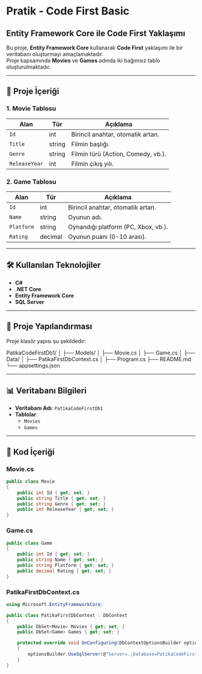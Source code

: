 # Pratik - Code First Basic  
## Entity Framework Core ile Code First Yaklaşımı  

Bu proje, **Entity Framework Core** kullanarak **Code First** yaklaşımı ile bir veritabanı oluşturmayı amaçlamaktadır.  
Proje kapsamında **Movies** ve **Games** adında iki bağımsız tablo oluşturulmaktadır.

---

## 🚀 Proje İçeriği  

### **1. Movie Tablosu**  
| Alan        | Tür       | Açıklama                        |  
|-------------|-----------|---------------------------------|  
| `Id`        | int       | Birincil anahtar, otomatik artan. |  
| `Title`     | string    | Filmin başlığı.                |  
| `Genre`     | string    | Filmin türü (Action, Comedy, vb.).|  
| `ReleaseYear` | int     | Filmin çıkış yılı.             |  

### **2. Game Tablosu**  
| Alan        | Tür       | Açıklama                        |  
|-------------|-----------|---------------------------------|  
| `Id`        | int       | Birincil anahtar, otomatik artan. |  
| `Name`      | string    | Oyunun adı.                    |  
| `Platform`  | string    | Oynandığı platform (PC, Xbox, vb.).|  
| `Rating`    | decimal   | Oyunun puanı (0-10 arası).     |  

---

## 🛠 Kullanılan Teknolojiler  

- **C#**  
- **.NET Core**  
- **Entity Framework Core**  
- **SQL Server**  

---

## 📂 Proje Yapılandırması  

Proje klasör yapısı şu şekildedir:

PatikaCodeFirstDb1/ │ ├── Models/ │ ├── Movie.cs │ ├── Game.cs │ ├── Data/ │ ├── PatikaFirstDbContext.cs │ ├── Program.cs ├── README.md └── appsettings.json


---

## 📊 Veritabanı Bilgileri  

- **Veritabanı Adı**: `PatikaCodeFirstDb1`  
- **Tablolar**:  
  - `Movies`  
  - `Games`  

---

## 📜 Kod İçeriği  

### **Movie.cs**  
```csharp
public class Movie
{
    public int Id { get; set; }
    public string Title { get; set; }
    public string Genre { get; set; }
    public int ReleaseYear { get; set; }
}
```
### **Game.cs** 
```csharp
public class Game
{
    public int Id { get; set; }
    public string Name { get; set; }
    public string Platform { get; set; }
    public decimal Rating { get; set; }
}
```
### **PatikaFirstDbContext.cs**
```csharp
using Microsoft.EntityFrameworkCore;

public class PatikaFirstDbContext : DbContext
{
    public DbSet<Movie> Movies { get; set; }
    public DbSet<Game> Games { get; set; }

    protected override void OnConfiguring(DbContextOptionsBuilder optionsBuilder)
    {
        optionsBuilder.UseSqlServer(@"Server=.;Database=PatikaCodeFirstDb1;Trusted_Connection=True;");
    }
}
```
